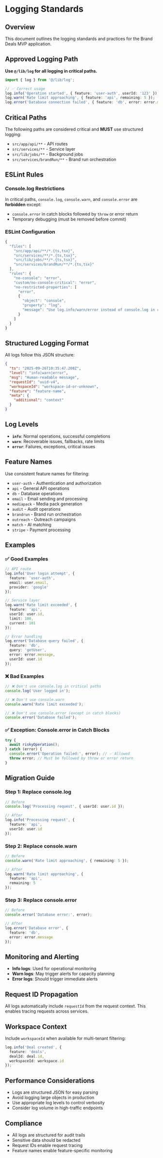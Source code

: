 # Logging Standards

## Overview

This document outlines the logging standards and practices for the Brand Deals MVP application.

## Approved Logging Path

**Use `@/lib/log` for all logging in critical paths.**

```typescript
import { log } from '@/lib/log';

// ✅ Correct usage
log.info('Operation started', { feature: 'user-auth', userId: '123' });
log.warn('Rate limit approaching', { feature: 'api', remaining: 5 });
log.error('Database connection failed', { feature: 'db', error: error.message });
```

## Critical Paths

The following paths are considered critical and **MUST** use structured logging:

- `src/app/api/**` - API routes
- `src/services/**` - Service layer
- `src/lib/jobs/**` - Background jobs
- `src/services/brandRun/**` - Brand run orchestration

## ESLint Rules

### Console.log Restrictions

In critical paths, `console.log`, `console.warn`, and `console.error` are **forbidden** except:

- `console.error` in catch blocks followed by `throw` or error return
- Temporary debugging (must be removed before commit)

### ESLint Configuration

```javascript
{
  "files": [
    "src/app/api/**/*.{ts,tsx}",
    "src/services/**/*.{ts,tsx}",
    "src/lib/jobs/**/*.{ts,tsx}",
    "src/services/brandRun/**/*.{ts,tsx}"
  ],
  "rules": {
    "no-console": "error",
    "custom/no-console-critical": "error",
    "no-restricted-properties": [
      "error",
      {
        "object": "console",
        "property": "log",
        "message": "Use log.info/warn/error instead of console.log in critical paths"
      }
    ]
  }
}
```

## Structured Logging Format

All logs follow this JSON structure:

```json
{
  "ts": "2025-09-26T10:35:47.208Z",
  "level": "info|warn|error",
  "msg": "Human-readable message",
  "requestId": "uuid-v4",
  "workspaceId": "workspace-id-or-unknown",
  "feature": "feature-name",
  "meta": {
    "additional": "context"
  }
}
```

## Log Levels

- **`info`**: Normal operations, successful completions
- **`warn`**: Recoverable issues, fallbacks, rate limits
- **`error`**: Failures, exceptions, critical issues

## Feature Names

Use consistent feature names for filtering:

- `user-auth` - Authentication and authorization
- `api` - General API operations
- `db` - Database operations
- `email` - Email sending and processing
- `mediapack` - Media pack generation
- `audit` - Audit operations
- `brandrun` - Brand run orchestration
- `outreach` - Outreach campaigns
- `match` - AI matching
- `stripe` - Payment processing

## Examples

### ✅ Good Examples

```typescript
// API route
log.info('User login attempt', { 
  feature: 'user-auth', 
  email: user.email,
  provider: 'google'
});

// Service layer
log.warn('Rate limit exceeded', { 
  feature: 'api', 
  userId: user.id,
  limit: 100,
  current: 101
});

// Error handling
log.error('Database query failed', { 
  feature: 'db', 
  query: 'getUser',
  error: error.message,
  userId: user.id
});
```

### ❌ Bad Examples

```typescript
// ❌ Don't use console.log in critical paths
console.log('User logged in');

// ❌ Don't use console.warn
console.warn('Rate limit exceeded');

// ❌ Don't use console.error (except in catch blocks)
console.error('Database failed');
```

### ✅ Exception: Console.error in Catch Blocks

```typescript
try {
  await riskyOperation();
} catch (error) {
  console.error('Operation failed:', error); // ✅ Allowed
  throw error; // Must be followed by throw or error return
}
```

## Migration Guide

### Step 1: Replace console.log
```typescript
// Before
console.log('Processing request', { userId: user.id });

// After
log.info('Processing request', { 
  feature: 'api', 
  userId: user.id 
});
```

### Step 2: Replace console.warn
```typescript
// Before
console.warn('Rate limit approaching', { remaining: 5 });

// After
log.warn('Rate limit approaching', { 
  feature: 'api', 
  remaining: 5 
});
```

### Step 3: Replace console.error
```typescript
// Before
console.error('Database error:', error);

// After
log.error('Database error', { 
  feature: 'db', 
  error: error.message 
});
```

## Monitoring and Alerting

- **Info logs**: Used for operational monitoring
- **Warn logs**: May trigger alerts for capacity planning
- **Error logs**: Should trigger immediate alerts

## Request ID Propagation

All logs automatically include `requestId` from the request context. This enables tracing requests across services.

## Workspace Context

Include `workspaceId` when available for multi-tenant filtering:

```typescript
log.info('Deal created', { 
  feature: 'deals', 
  dealId: deal.id,
  workspaceId: workspace.id 
});
```

## Performance Considerations

- Logs are structured JSON for easy parsing
- Avoid logging large objects in production
- Use appropriate log levels to control verbosity
- Consider log volume in high-traffic endpoints

## Compliance

- All logs are structured for audit trails
- Sensitive data should be redacted
- Request IDs enable request tracing
- Feature names enable feature-specific monitoring
